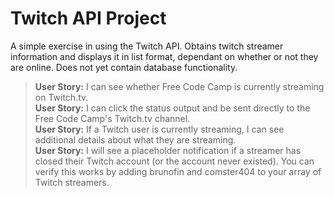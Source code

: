 # Twitch API Project

A simple exercise in using the Twitch API. Obtains twitch streamer information and displays it in list format, dependant on whether or not they are online. Does not yet contain database functionality.

>**User Story:** I can see whether Free Code Camp is currently streaming on Twitch.tv.<br>
>**User Story:** I can click the status output and be sent directly to the Free Code Camp's Twitch.tv channel.<br>
>**User Story:** If a Twitch user is currently streaming, I can see additional details about what they are streaming.<br>
>**User Story:** I will see a placeholder notification if a streamer has closed their Twitch account (or the account never existed). You can verify this works by adding brunofin and comster404 to your array of Twitch streamers.<br>
